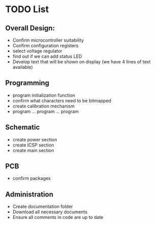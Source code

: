 # TODO List

## Overall Design:
- Confirm microcontroller suitability
- Confirm configuration registers
- select voltage regulator
- find out if we can add status LED
- Develop text that will be shown on display (we have 4 lines of text available)

## Programming
- program initialization function
- confirm what characters need to be bitmapped
- create calibration mechanism
- program ... program ... program

## Schematic
- create power section
- create ICSP section
- create main section

## PCB
- confirm packages


## Administration
- Create documentation folder
- Download all necessary documents
- Ensure all comments in code are up to date

